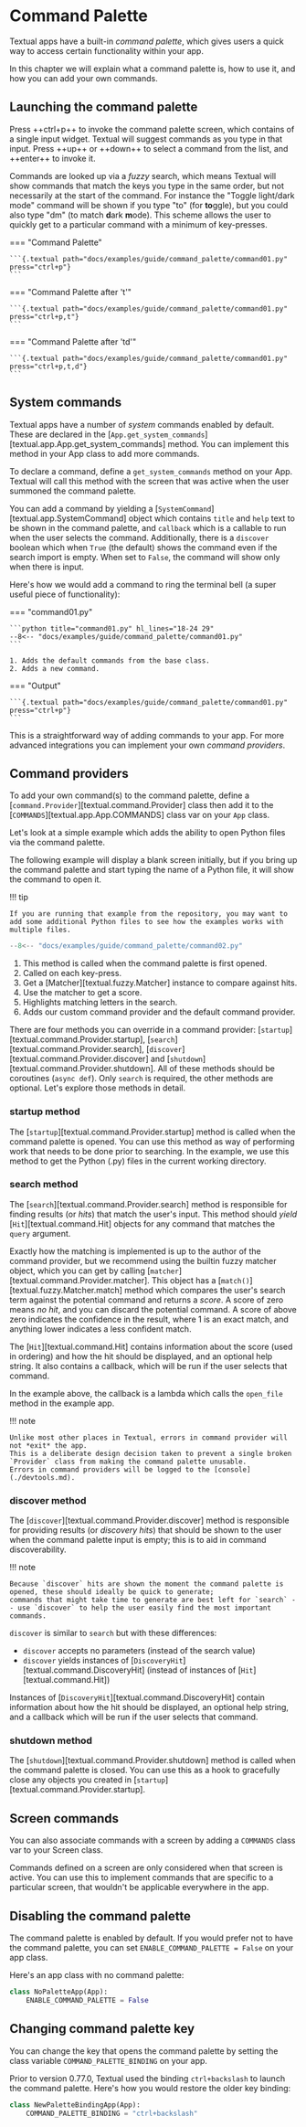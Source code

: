 # Command Palette

Textual apps have a built-in *command palette*, which gives users a quick way to access certain functionality within your app.

In this chapter we will explain what a command palette is, how to use it, and how you can add your own commands.

## Launching the command palette

Press ++ctrl+p++ to invoke the command palette screen, which contains of a single input widget.
Textual will suggest commands as you type in that input.
Press ++up++ or ++down++ to select a command from the list, and ++enter++ to invoke it.

Commands are looked up via a *fuzzy* search, which means Textual will show commands that match the keys you type in the same order, but not necessarily at the start of the command.
For instance the "Toggle light/dark mode" command will be shown if you type "to" (for **to**ggle), but you could also type "dm" (to match **d**ark **m**ode).
This scheme allows the user to quickly get to a particular command with a minimum of key-presses.


=== "Command Palette"

    ```{.textual path="docs/examples/guide/command_palette/command01.py" press="ctrl+p"}
    ```

=== "Command Palette after 't'"

    ```{.textual path="docs/examples/guide/command_palette/command01.py" press="ctrl+p,t"}
    ```

=== "Command Palette after 'td'"

    ```{.textual path="docs/examples/guide/command_palette/command01.py" press="ctrl+p,t,d"}
    ```

## System commands

Textual apps have a number of *system* commands enabled by default.
These are declared in the [`App.get_system_commands`][textual.app.App.get_system_commands] method.
You can implement this method in your App class to add more commands.

To declare a command, define a `get_system_commands` method on your App.
Textual will call this method with the screen that was active when the user summoned the command palette. 

You can add a command by yielding a [`SystemCommand`][textual.app.SystemCommand] object which contains `title` and `help` text to be shown in the command palette, and `callback` which is a callable to run when the user selects the command.
Additionally, there is a `discover` boolean which when `True` (the default) shows the command even if the search import is empty. When set to `False`, the command will show only when there is input.

Here's how we would add a command to ring the terminal bell (a super useful piece of functionality):

=== "command01.py"

    ```python title="command01.py" hl_lines="18-24 29"
    --8<-- "docs/examples/guide/command_palette/command01.py"
    ```

    1. Adds the default commands from the base class.
    2. Adds a new command.

=== "Output"

    ```{.textual path="docs/examples/guide/command_palette/command01.py" press="ctrl+p"}
    ```

This is a straightforward way of adding commands to your app.
For more advanced integrations you can implement your own *command providers*.


## Command providers

To add your own command(s) to the command palette, define a [`command.Provider`][textual.command.Provider] class then add it to the [`COMMANDS`][textual.app.App.COMMANDS] class var on your `App` class.

Let's look at a simple example which adds the ability to open Python files via the command palette.

The following example will display a blank screen initially, but if you bring up the command palette and start typing the name of a Python file, it will show the command to open it.

!!! tip

    If you are running that example from the repository, you may want to add some additional Python files to see how the examples works with multiple files.


  ```python title="command02.py" hl_lines="12-40 46"
  --8<-- "docs/examples/guide/command_palette/command02.py"
  ```

  1. This method is called when the command palette is first opened.
  2. Called on each key-press.
  3. Get a [Matcher][textual.fuzzy.Matcher] instance to compare against hits.
  4. Use the matcher to get a score.
  5. Highlights matching letters in the search.
  6. Adds our custom command provider and the default command provider.

There are four methods you can override in a command provider: [`startup`][textual.command.Provider.startup], [`search`][textual.command.Provider.search], [`discover`][textual.command.Provider.discover] and [`shutdown`][textual.command.Provider.shutdown].
All of these methods should be coroutines (`async def`). Only `search` is required, the other methods are optional.
Let's explore those methods in detail.

### startup method

The [`startup`][textual.command.Provider.startup] method is called when the command palette is opened.
You can use this method as way of performing work that needs to be done prior to searching.
In the example, we use this method to get the Python (.py) files in the current working directory.

### search method

The [`search`][textual.command.Provider.search] method is responsible for finding results (or *hits*) that match the user's input.
This method should *yield* [`Hit`][textual.command.Hit] objects for any command that matches the `query` argument.

Exactly how the matching is implemented is up to the author of the command provider, but we recommend using the builtin fuzzy matcher object, which you can get by calling [`matcher`][textual.command.Provider.matcher].
This object has a [`match()`][textual.fuzzy.Matcher.match] method which compares the user's search term against the potential command and returns a *score*.
A score of zero means *no hit*, and you can discard the potential command.
A score of above zero indicates the confidence in the result, where 1 is an exact match, and anything lower indicates a less confident match.

The [`Hit`][textual.command.Hit] contains information about the score (used in ordering) and how the hit should be displayed, and an optional help string.
It also contains a callback, which will be run if the user selects that command.

In the example above, the callback is a lambda which calls the `open_file` method in the example app.

!!! note

    Unlike most other places in Textual, errors in command provider will not *exit* the app.
    This is a deliberate design decision taken to prevent a single broken `Provider` class from making the command palette unusable.
    Errors in command providers will be logged to the [console](./devtools.md).

### discover method

The [`discover`][textual.command.Provider.discover] method is responsible for providing results (or *discovery hits*) that should be shown to the user when the command palette input is empty;
this is to aid in command discoverability.

!!! note

    Because `discover` hits are shown the moment the command palette is opened, these should ideally be quick to generate;
    commands that might take time to generate are best left for `search` -- use `discover` to help the user easily find the most important commands.

`discover` is similar to `search` but with these differences:

- `discover` accepts no parameters (instead of the search value)
- `discover` yields instances of [`DiscoveryHit`][textual.command.DiscoveryHit] (instead of instances of [`Hit`][textual.command.Hit])

Instances of [`DiscoveryHit`][textual.command.DiscoveryHit] contain information about how the hit should be displayed, an optional help string, and a callback which will be run if the user selects that command.

### shutdown method

The [`shutdown`][textual.command.Provider.shutdown] method is called when the command palette is closed.
You can use this as a hook to gracefully close any objects you created in [`startup`][textual.command.Provider.startup].

## Screen commands

You can also associate commands with a screen by adding a `COMMANDS` class var to your Screen class.

Commands defined on a screen are only considered when that screen is active.
You can use this to implement commands that are specific to a particular screen, that wouldn't be applicable everywhere in the app.

## Disabling the command palette

The command palette is enabled by default.
If you would prefer not to have the command palette, you can set `ENABLE_COMMAND_PALETTE = False` on your app class.

Here's an app class with no command palette:

```python
class NoPaletteApp(App):
    ENABLE_COMMAND_PALETTE = False
```

## Changing command palette key

You can change the key that opens the command palette by setting the class variable `COMMAND_PALETTE_BINDING` on your app.

Prior to version 0.77.0, Textual used the binding `ctrl+backslash` to launch the command palette.
Here's how you would restore the older key binding:

```python
class NewPaletteBindingApp(App):
    COMMAND_PALETTE_BINDING = "ctrl+backslash"
```
